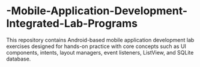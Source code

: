 # -Mobile-Application-Development-Integrated-Lab-Programs
This repository contains Android-based mobile application development lab exercises designed for hands-on practice with core concepts such as UI components, intents, layout managers, event listeners, ListView, and SQLite database.
